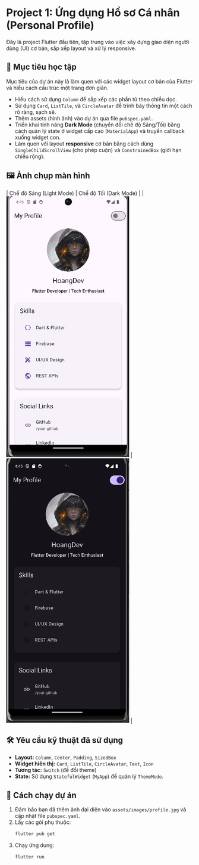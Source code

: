 # Project 1: Ứng dụng Hồ sơ Cá nhân (Personal Profile)

Đây là project Flutter đầu tiên, tập trung vào việc xây dựng giao diện người dùng (UI) cơ bản, sắp xếp layout và xử lý responsive.

## 🎯 Mục tiêu học tập

Mục tiêu của dự án này là làm quen với các widget layout cơ bản của Flutter và hiểu cách cấu trúc một trang đơn giản.

-   Hiểu cách sử dụng `Column` để sắp xếp các phần tử theo chiều dọc.
-   Sử dụng `Card`, `ListTile`, và `CircleAvatar` để trình bày thông tin một cách rõ ràng, sạch sẽ.
-   Thêm assets (hình ảnh) vào dự án qua file `pubspec.yaml`.
-   Triển khai tính năng **Dark Mode** (chuyển đổi chế độ Sáng/Tối) bằng cách quản lý state ở widget cấp cao (`MaterialApp`) và truyền callback xuống widget con.
-   Làm quen với layout **responsive** cơ bản bằng cách dùng `SingleChildScrollView` (cho phép cuộn) và `ConstrainedBox` (giới hạn chiều rộng).

## 🖼️ Ảnh chụp màn hình


| Chế độ Sáng (Light Mode) | Chế độ Tối (Dark Mode) |
| ![image alt](https://github.com/vvhoang04/10_baitap_flutter/blob/524294f82a8e8699a90c91070ff84a238565cdfe/Week1_CoreUI_State_Navigation/personal_profile/img_profile1.png) | ![image alt](https://github.com/vvhoang04/10_baitap_flutter/blob/524294f82a8e8699a90c91070ff84a238565cdfe/Week1_CoreUI_State_Navigation/personal_profile/img_profile2.png) |


## 🛠️ Yêu cầu kỹ thuật đã sử dụng

-   **Layout:** `Column`, `Center`, `Padding`, `SizedBox`
-   **Widget hiển thị:** `Card`, `ListTile`, `CircleAvatar`, `Text`, `Icon`
-   **Tương tác:** `Switch` (để đổi theme)
-   **State:** Sử dụng `StatefulWidget` (`MyApp`) để quản lý `ThemeMode`.

## 🚀 Cách chạy dự án

1.  Đảm bảo bạn đã thêm ảnh đại diện vào `assets/images/profile.jpg` và cập nhật file `pubspec.yaml`.
2.  Lấy các gói phụ thuộc:
    ```bash
    flutter pub get
    ```
3.  Chạy ứng dụng:
    ```bash
    flutter run
    ```
